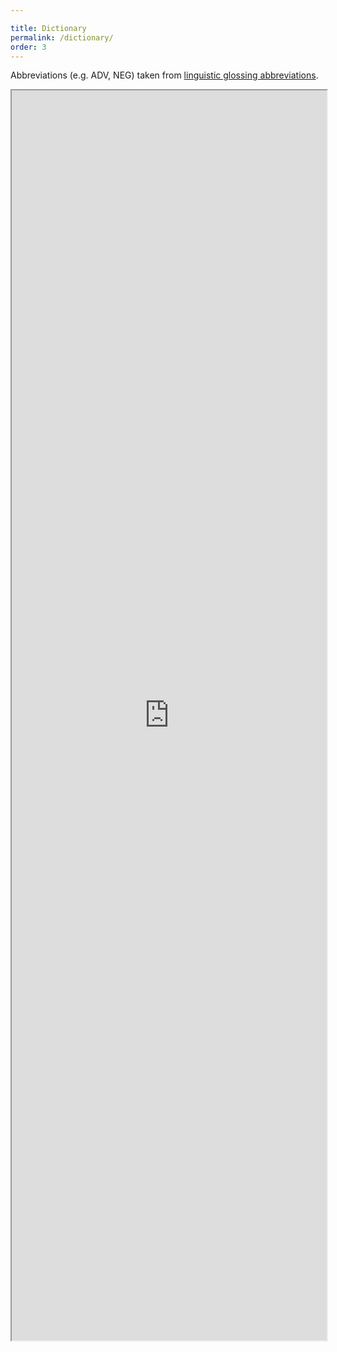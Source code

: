```yaml
---

title: Dictionary
permalink: /dictionary/
order: 3
---
```


Abbreviations (e.g. ADV, NEG) taken from [linguistic glossing abbreviations](https://en.wikipedia.org/wiki/List_of_glossing_abbreviations).

<iframe
    style="height:50vh; width: 100%"
    src="https://docs.google.com/spreadsheets/d/e/2PACX-1vSWFFpmDmSmKMhZXKEo3FLlVxeDIQyqjZNZREjuJbOWBa9Rt5AVbd5K3GKoFhvndACUwSbHZwyPOco4/pubhtml?gid=0&amp;single=true&amp;widget=true&amp;headers=false"
></iframe>
